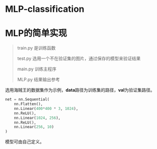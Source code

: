 # MLP-classification
# MLP的简单实现

> train.py       是训练函数
>
> test.py         选用一个不在验证集的图片，通过保存的模型来验证结果
>
> main.py       训练主程序
>
> MLP.py        结果输出参考

选用海贼王的数据集作为示例，**data**路径为训练集的路径，**val**为验证集路径。

```python
net = nn.Sequential(
    nn.Flatten(),
    nn.Linear(400*400 * 3, 1024),
    nn.ReLU(),
    nn.Linear(1024, 256),
    nn.ReLU(),
    nn.Linear(256, 10)
)
```

模型可由自己定义。

